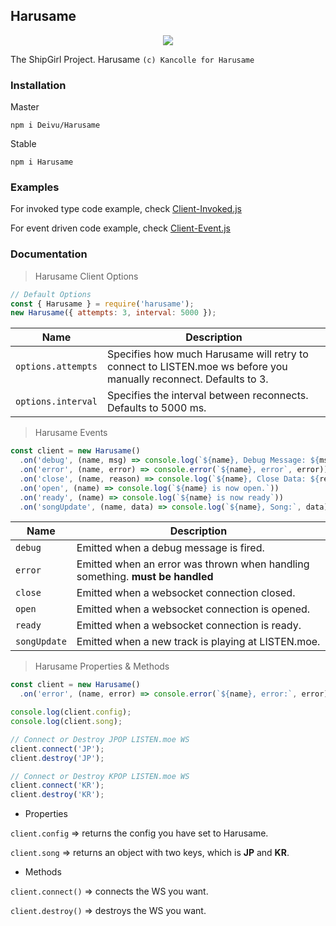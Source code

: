## Harusame
<p align="center">
  <img src="https://vignette.wikia.nocookie.net/kancolle/images/3/3f/Harusame_Valentine_Full.png">
</p>

The ShipGirl Project. Harusame `(c) Kancolle for Harusame`

### Installation
Master
```
npm i Deivu/Harusame
```
Stable
```
npm i Harusame
```

### Examples
For invoked type code example, check [Client-Invoked.js](https://github.com/Deivu/Harusame/blob/master/tests/Client-Invoked.js)

For event driven code example, check [Client-Event.js](https://github.com/Deivu/Harusame/blob/master/tests/Client-Event.js)

### Documentation

> Harusame Client Options
```js
// Default Options
const { Harusame } = require('harusame');
new Harusame({ attempts: 3, interval: 5000 });
```
| Name             | Description
|------            |------
|`options.attempts`| Specifies how much Harusame will retry to connect to LISTEN.moe ws before you manually reconnect. Defaults to 3.
|`options.interval`| Specifies the interval between reconnects. Defaults to 5000 ms.

> Harusame Events
```js
const client = new Harusame()
  .on('debug', (name, msg) => console.log(`${name}, Debug Message: ${msg}`))
  .on('error', (name, error) => console.error(`${name}, error`, error))
  .on('close', (name, reason) => console.log(`${name}, Close Data: ${reason}`))
  .on('open', (name) => console.log(`${name} is now open.`))
  .on('ready', (name) => console.log(`${name} is now ready`))
  .on('songUpdate', (name, data) => console.log(`${name}, Song:`, data));
```
| Name       | Description
|------      |------
|`debug`     | Emitted when a debug message is fired.
|`error`     | Emitted when an error was thrown when handling something. **must be handled**
|`close`     | Emitted when a websocket connection closed.
|`open`      | Emitted when a websocket connection is opened.
|`ready`     | Emitted when a websocket connection is ready.
|`songUpdate`| Emitted when a new track is playing at LISTEN.moe.

> Harusame Properties & Methods
```js
const client = new Harusame()
  .on('error', (name, error) => console.error(`${name}, error:`, error));

console.log(client.config);
console.log(client.song);

// Connect or Destroy JPOP LISTEN.moe WS
client.connect('JP'); 
client.destroy('JP');

// Connect or Destroy KPOP LISTEN.moe WS
client.connect('KR'); 
client.destroy('KR');
```

- Properties

`client.config` => returns the config you have set to Harusame.

`client.song` => returns an object with two keys, which is **JP** and **KR**.

- Methods

`client.connect()` => connects the WS you want.

`client.destroy()` => destroys the WS you want.